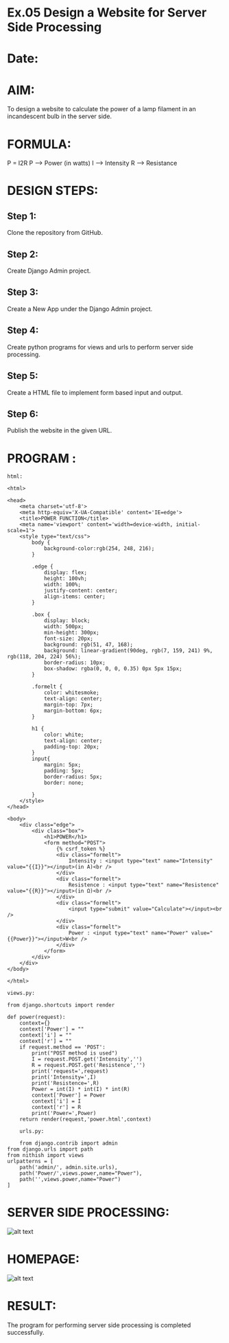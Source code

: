 # Ex.05 Design a Website for Server Side Processing
# Date:
# AIM:
To design a website to calculate the power of a lamp filament in an incandescent bulb in the server side.

# FORMULA:
P = I2R
P --> Power (in watts)
 I --> Intensity
 R --> Resistance

# DESIGN STEPS:
## Step 1:
Clone the repository from GitHub.

## Step 2:
Create Django Admin project.

## Step 3:
Create a New App under the Django Admin project.

## Step 4:
Create python programs for views and urls to perform server side processing.

## Step 5:
Create a HTML file to implement form based input and output.

## Step 6:
Publish the website in the given URL.

# PROGRAM :
```
html:

<html>

<head>
    <meta charset='utf-8'>
    <meta http-equiv='X-UA-Compatible' content='IE=edge'>
    <title>POWER FUNCTION</title>
    <meta name='viewport' content='width=device-width, initial-scale=1'>
    <style type="text/css">
        body {
            background-color:rgb(254, 248, 216);
        }

        .edge {
            display: flex;
            height: 100vh;
            width: 100%;    
            justify-content: center;
            align-items: center;
        }

        .box {
            display: block;
            width: 500px;
            min-height: 300px;
            font-size: 20px;
            background: rgb(51, 47, 168);
            background: linear-gradient(90deg, rgb(7, 159, 241) 9%, rgb(118, 204, 224) 56%);
            border-radius: 10px;
            box-shadow: rgba(0, 0, 0, 0.35) 0px 5px 15px;
        }

        .formelt {
            color: whitesmoke;
            text-align: center;
            margin-top: 7px;
            margin-bottom: 6px;
        }

        h1 {
            color: white;
            text-align: center;
            padding-top: 20px;
        }
        input{
            margin: 5px;
            padding: 5px;
            border-radius: 5px;
            border: none;

        }
    </style>
</head>

<body>
    <div class="edge">
        <div class="box">
            <h1>POWER</h1>
            <form method="POST">
                {% csrf_token %}
                <div class="formelt">
                    Intensity : <input type="text" name="Intensity" value="{{I}}"></input>(in A)<br />
                </div>
                <div class="formelt">
                    Resistence : <input type="text" name="Resistence" value="{{R}}"></input>(in Ω)<br />
                </div>
                <div class="formelt">
                    <input type="submit" value="Calculate"></input><br />
                </div>
                <div class="formelt">
                    Power : <input type="text" name="Power" value="{{Power}}"></input>W<br />
                </div>
            </form>
        </div>
    </div>
</body>

</html>

views.py:

from django.shortcuts import render

def power(request):
    context={}
    context['Power'] = ""
    context['i'] = ""
    context['r'] = ""
    if request.method == 'POST':
        print("POST method is used")
        I = request.POST.get('Intensity','')
        R = request.POST.get('Resistence','')
        print('request=',request)
        print('Intensity=',I)
        print('Resistence=',R)
        Power = int(I) * int(I) * int(R)
        context['Power'] = Power
        context['i'] = I
        context['r'] = R
        print('Power=',Power)
    return render(request,'power.html',context)

    urls.py:

    from django.contrib import admin
from django.urls import path
from nithish import views
urlpatterns = [
    path('admin/', admin.site.urls),
    path('Power/',views.power,name="Power"),
    path('',views.power,name="Power")
]
```


# SERVER SIDE PROCESSING:
![alt text](<Screenshot 2024-12-06 180715.png>)
# HOMEPAGE:
![alt text](<Screenshot 2024-12-06 180656.png>)
# RESULT:
The program for performing server side processing is completed successfully.
